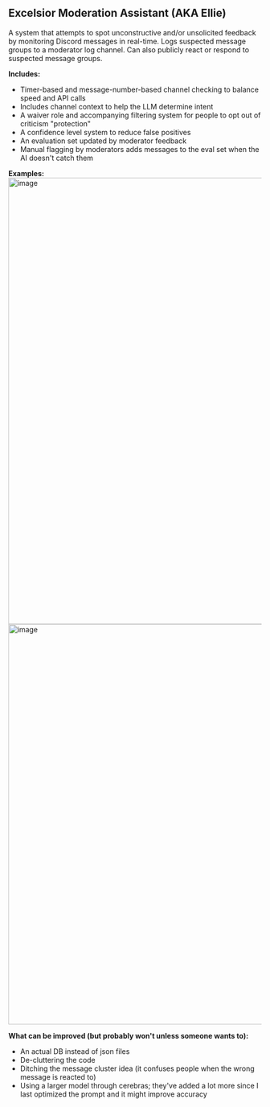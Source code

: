 ## Excelsior Moderation Assistant (AKA Ellie)

A system that attempts to spot unconstructive and/or unsolicited feedback by monitoring Discord messages in real-time.
Logs suspected message groups to a moderator log channel. Can also publicly react or respond to suspected message groups.

**Includes:**
- Timer-based and message-number-based channel checking to balance speed and API calls
- Includes channel context to help the LLM determine intent
- A waiver role and accompanying filtering system for people to opt out of criticism "protection"
- A confidence level system to reduce false positives
- An evaluation set updated by moderator feedback
- Manual flagging by moderators adds messages to the eval set when the AI doesn't catch them

**Examples:**
<img width="1586" height="888" alt="image" src="https://github.com/user-attachments/assets/a4fb0a94-100d-4ce5-abce-4050f3ffe7e6" />
<img width="970" height="796" alt="image" src="https://github.com/user-attachments/assets/cf9740d5-143a-4d81-84c2-5b0bf5e921a2" />


**What can be improved (but probably won't unless someone wants to):**
- An actual DB instead of json files
- De-cluttering the code
- Ditching the message cluster idea (it confuses people when the wrong message is reacted to)
- Using a larger model through cerebras; they've added a lot more since I last optimized the prompt and it might improve accuracy
